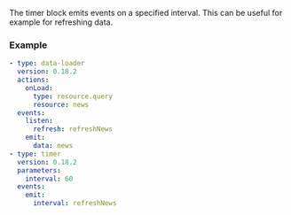 The timer block emits events on a specified interval. This can be useful for example for refreshing
data.

### Example

```yaml
- type: data-loader
  version: 0.18.2
  actions:
    onLoad:
      type: resource.query
      resource: news
  events:
    listen:
      refresh: refreshNews
    emit:
      data: news
- type: timer
  version: 0.18.2
  parameters:
    interval: 60
  events:
    emit:
      interval: refreshNews
```
